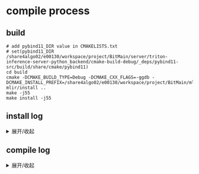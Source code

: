 # compile process

## build
```shell
# add pybind11_DIR value in CMAKELISTS.txt
# set(pybind11_DIR /share4algo02/e00130/workspace/project/BitMain/server/triton-inference-server-python_backend/cmake-build-debug/_deps/pybind11-src/build/share/cmake/pybind11)
cd build
cmake -DCMAKE_BUILD_TYPE=Debug -DCMAKE_CXX_FLAGS=-ggdb -DCMAKE_INSTALL_PREFIX=/share4algo02/e00130/workspace/project/BitMain/mlir/tpu-mlir/install ..
make -j55
make install -j55
```

## install log
<details><summary>展开/收起</summary>
<pre><code>

====================[ Install | Debug ]=========================================
/snap/clion/209/bin/cmake/linux/bin/cmake --build /share4algo02/e00130/workspace/project/BitMain/mlir/tpu-mlir/cmake-build-debug --target install -j 51
[0/1] Install the project...
-- Install configuration: "Debug"
-- Up-to-date: /share4algo02/e00130/workspace/project/BitMain/mlir/tpu-mlir/install/lib/libdnnl.so
-- Up-to-date: /share4algo02/e00130/workspace/project/BitMain/mlir/tpu-mlir/install/lib/libdnnl.so.2
-- Installing: /share4algo02/e00130/workspace/project/BitMain/mlir/tpu-mlir/install/lib/libdnnl.so.2.6
-- Installing: /share4algo02/e00130/workspace/project/BitMain/mlir/tpu-mlir/install/lib/libboost_filesystem.so.1.65.1
-- Installing: /share4algo02/e00130/workspace/project/BitMain/mlir/tpu-mlir/install/lib/libboost_python3-py36.so.1.65.1
-- Installing: /share4algo02/e00130/workspace/project/BitMain/mlir/tpu-mlir/install/lib/libboost_regex.so.1.65.1
-- Installing: /share4algo02/e00130/workspace/project/BitMain/mlir/tpu-mlir/install/lib/libboost_system.so.1.65.1
-- Installing: /share4algo02/e00130/workspace/project/BitMain/mlir/tpu-mlir/install/lib/libboost_thread.so.1.65.1
-- Installing: /share4algo02/e00130/workspace/project/BitMain/mlir/tpu-mlir/install/lib/libgflags.so.2.2
-- Installing: /share4algo02/e00130/workspace/project/BitMain/mlir/tpu-mlir/install/lib/libglog.so.0
-- Installing: /share4algo02/e00130/workspace/project/BitMain/mlir/tpu-mlir/install/lib/libprotobuf.so.10
-- Installing: /share4algo02/e00130/workspace/project/BitMain/mlir/tpu-mlir/install/lib/libbackend_1684.so
-- Installing: /share4algo02/e00130/workspace/project/BitMain/mlir/tpu-mlir/install/lib/libbackend_1684x.so
-- Installing: /share4algo02/e00130/workspace/project/BitMain/mlir/tpu-mlir/install/lib/libbmlib.so
-- Installing: /share4algo02/e00130/workspace/project/BitMain/mlir/tpu-mlir/install/lib/libcmodel_1684.so
-- Installing: /share4algo02/e00130/workspace/project/BitMain/mlir/tpu-mlir/install/lib/libcmodel_1684x.so
-- Up-to-date: /share4algo02/e00130/workspace/project/BitMain/mlir/tpu-mlir/install/lib/libcmodel.so
-- Installing: /share4algo02/e00130/workspace/project/BitMain/mlir/tpu-mlir/install/lib/libbmrt.so
-- Installing: /share4algo02/e00130/workspace/project/BitMain/mlir/tpu-mlir/install/lib/libbmcpu.so
-- Installing: /share4algo02/e00130/workspace/project/BitMain/mlir/tpu-mlir/install/lib/libusercpu.so
-- Installing: /share4algo02/e00130/workspace/project/BitMain/mlir/tpu-mlir/install/lib/libcvikernel.so
-- Installing: /share4algo02/e00130/workspace/project/BitMain/mlir/tpu-mlir/install/lib/libcviruntime.so
-- Installing: /share4algo02/e00130/workspace/project/BitMain/mlir/tpu-mlir/install/lib/libcvicmodel.so
-- Installing: /share4algo02/e00130/workspace/project/BitMain/mlir/tpu-mlir/install/lib/libunwind.so.8
-- Up-to-date: /share4algo02/e00130/workspace/project/BitMain/mlir/tpu-mlir/install/python/mlir
-- Installing: /share4algo02/e00130/workspace/project/BitMain/mlir/tpu-mlir/install/python/mlir/ir.py
-- Up-to-date: /share4algo02/e00130/workspace/project/BitMain/mlir/tpu-mlir/install/python/mlir/dialects
-- Installing: /share4algo02/e00130/workspace/project/BitMain/mlir/tpu-mlir/install/python/mlir/dialects/_func_ops_ext.py
-- Installing: /share4algo02/e00130/workspace/project/BitMain/mlir/tpu-mlir/install/python/mlir/dialects/quant.py
-- Installing: /share4algo02/e00130/workspace/project/BitMain/mlir/tpu-mlir/install/python/mlir/dialects/builtin.py
-- Installing: /share4algo02/e00130/workspace/project/BitMain/mlir/tpu-mlir/install/python/mlir/dialects/func.py
-- Installing: /share4algo02/e00130/workspace/project/BitMain/mlir/tpu-mlir/install/python/mlir/dialects/_func_ops_gen.py
-- Installing: /share4algo02/e00130/workspace/project/BitMain/mlir/tpu-mlir/install/python/mlir/dialects/_builtin_ops_ext.py
-- Installing: /share4algo02/e00130/workspace/project/BitMain/mlir/tpu-mlir/install/python/mlir/dialects/_ods_common.py
-- Installing: /share4algo02/e00130/workspace/project/BitMain/mlir/tpu-mlir/install/python/mlir/dialects/_builtin_ops_gen.py
-- Installing: /share4algo02/e00130/workspace/project/BitMain/mlir/tpu-mlir/install/python/mlir/dialects/__pycache__
-- Installing: /share4algo02/e00130/workspace/project/BitMain/mlir/tpu-mlir/install/python/mlir/dialects/__pycache__/_func_ops_ext.cpython-37.pyc
-- Installing: /share4algo02/e00130/workspace/project/BitMain/mlir/tpu-mlir/install/python/mlir/dialects/__pycache__/func.cpython-37.pyc
-- Installing: /share4algo02/e00130/workspace/project/BitMain/mlir/tpu-mlir/install/python/mlir/dialects/__pycache__/_ods_common.cpython-37.pyc
-- Installing: /share4algo02/e00130/workspace/project/BitMain/mlir/tpu-mlir/install/python/mlir/dialects/__pycache__/_func_ops_gen.cpython-37.pyc
-- Up-to-date: /share4algo02/e00130/workspace/project/BitMain/mlir/tpu-mlir/install/python/mlir/_mlir_libs
-- Installing: /share4algo02/e00130/workspace/project/BitMain/mlir/tpu-mlir/install/python/mlir/_mlir_libs/libMLIRPythonCAPI.so.16git
-- Installing: /share4algo02/e00130/workspace/project/BitMain/mlir/tpu-mlir/install/python/mlir/_mlir_libs/_mlirDialectsQuant.cpython-37m-x86_64-linux-gnu.so
-- Up-to-date: /share4algo02/e00130/workspace/project/BitMain/mlir/tpu-mlir/install/python/mlir/_mlir_libs/include
-- Up-to-date: /share4algo02/e00130/workspace/project/BitMain/mlir/tpu-mlir/install/python/mlir/_mlir_libs/include/mlir-c
-- Installing: /share4algo02/e00130/workspace/project/BitMain/mlir/tpu-mlir/install/python/mlir/_mlir_libs/include/mlir-c/AffineExpr.h
-- Up-to-date: /share4algo02/e00130/workspace/project/BitMain/mlir/tpu-mlir/install/python/mlir/_mlir_libs/include/mlir-c/Dialect
-- Installing: /share4algo02/e00130/workspace/project/BitMain/mlir/tpu-mlir/install/python/mlir/_mlir_libs/include/mlir-c/Dialect/Async.h
-- Installing: /share4algo02/e00130/workspace/project/BitMain/mlir/tpu-mlir/install/python/mlir/_mlir_libs/include/mlir-c/Dialect/SparseTensor.h
-- Installing: /share4algo02/e00130/workspace/project/BitMain/mlir/tpu-mlir/install/python/mlir/_mlir_libs/include/mlir-c/Dialect/Quant.h
-- Installing: /share4algo02/e00130/workspace/project/BitMain/mlir/tpu-mlir/install/python/mlir/_mlir_libs/include/mlir-c/Dialect/LLVM.h
-- Installing: /share4algo02/e00130/workspace/project/BitMain/mlir/tpu-mlir/install/python/mlir/_mlir_libs/include/mlir-c/Dialect/Linalg.h
-- Installing: /share4algo02/e00130/workspace/project/BitMain/mlir/tpu-mlir/install/python/mlir/_mlir_libs/include/mlir-c/Dialect/SCF.h
-- Installing: /share4algo02/e00130/workspace/project/BitMain/mlir/tpu-mlir/install/python/mlir/_mlir_libs/include/mlir-c/Dialect/ControlFlow.h
-- Installing: /share4algo02/e00130/workspace/project/BitMain/mlir/tpu-mlir/install/python/mlir/_mlir_libs/include/mlir-c/Dialect/Tensor.h
-- Installing: /share4algo02/e00130/workspace/project/BitMain/mlir/tpu-mlir/install/python/mlir/_mlir_libs/include/mlir-c/Dialect/PDL.h
-- Installing: /share4algo02/e00130/workspace/project/BitMain/mlir/tpu-mlir/install/python/mlir/_mlir_libs/include/mlir-c/Dialect/Shape.h
-- Installing: /share4algo02/e00130/workspace/project/BitMain/mlir/tpu-mlir/install/python/mlir/_mlir_libs/include/mlir-c/Dialect/GPU.h
-- Installing: /share4algo02/e00130/workspace/project/BitMain/mlir/tpu-mlir/install/python/mlir/_mlir_libs/include/mlir-c/Dialect/Func.h
-- Installing: /share4algo02/e00130/workspace/project/BitMain/mlir/tpu-mlir/install/python/mlir/_mlir_libs/include/mlir-c/Support.h
-- Installing: /share4algo02/e00130/workspace/project/BitMain/mlir/tpu-mlir/install/python/mlir/_mlir_libs/include/mlir-c/BuiltinTypes.h
-- Installing: /share4algo02/e00130/workspace/project/BitMain/mlir/tpu-mlir/install/python/mlir/_mlir_libs/include/mlir-c/IntegerSet.h
-- Installing: /share4algo02/e00130/workspace/project/BitMain/mlir/tpu-mlir/install/python/mlir/_mlir_libs/include/mlir-c/Transforms.h
-- Installing: /share4algo02/e00130/workspace/project/BitMain/mlir/tpu-mlir/install/python/mlir/_mlir_libs/include/mlir-c/Pass.h
-- Installing: /share4algo02/e00130/workspace/project/BitMain/mlir/tpu-mlir/install/python/mlir/_mlir_libs/include/mlir-c/AffineMap.h
-- Installing: /share4algo02/e00130/workspace/project/BitMain/mlir/tpu-mlir/install/python/mlir/_mlir_libs/include/mlir-c/IR.h
-- Up-to-date: /share4algo02/e00130/workspace/project/BitMain/mlir/tpu-mlir/install/python/mlir/_mlir_libs/include/mlir-c/Bindings
-- Up-to-date: /share4algo02/e00130/workspace/project/BitMain/mlir/tpu-mlir/install/python/mlir/_mlir_libs/include/mlir-c/Bindings/Python
-- Installing: /share4algo02/e00130/workspace/project/BitMain/mlir/tpu-mlir/install/python/mlir/_mlir_libs/include/mlir-c/Bindings/Python/Interop.h
-- Installing: /share4algo02/e00130/workspace/project/BitMain/mlir/tpu-mlir/install/python/mlir/_mlir_libs/include/mlir-c/BuiltinAttributes.h
-- Installing: /share4algo02/e00130/workspace/project/BitMain/mlir/tpu-mlir/install/python/mlir/_mlir_libs/include/mlir-c/Diagnostics.h
-- Installing: /share4algo02/e00130/workspace/project/BitMain/mlir/tpu-mlir/install/python/mlir/_mlir_libs/include/mlir-c/ExecutionEngine.h
-- Installing: /share4algo02/e00130/workspace/project/BitMain/mlir/tpu-mlir/install/python/mlir/_mlir_libs/include/mlir-c/RegisterEverything.h
-- Installing: /share4algo02/e00130/workspace/project/BitMain/mlir/tpu-mlir/install/python/mlir/_mlir_libs/include/mlir-c/Interfaces.h
-- Installing: /share4algo02/e00130/workspace/project/BitMain/mlir/tpu-mlir/install/python/mlir/_mlir_libs/include/mlir-c/Conversion.h
-- Installing: /share4algo02/e00130/workspace/project/BitMain/mlir/tpu-mlir/install/python/mlir/_mlir_libs/include/mlir-c/Debug.h
-- Installing: /share4algo02/e00130/workspace/project/BitMain/mlir/tpu-mlir/install/python/mlir/_mlir_libs/_mlir.cpython-37m-x86_64-linux-gnu.so
-- Installing: /share4algo02/e00130/workspace/project/BitMain/mlir/tpu-mlir/install/python/mlir/_mlir_libs/_mlirRegisterEverything.cpython-37m-x86_64-linux-gnu.so
-- Up-to-date: /share4algo02/e00130/workspace/project/BitMain/mlir/tpu-mlir/install/python/mlir/_mlir_libs/libMLIRPythonCAPI.so
-- Installing: /share4algo02/e00130/workspace/project/BitMain/mlir/tpu-mlir/install/python/mlir/_mlir_libs/__init__.py
-- Up-to-date: /share4algo02/e00130/workspace/project/BitMain/mlir/tpu-mlir/install/python/mlir/_mlir_libs/_mlir
-- Installing: /share4algo02/e00130/workspace/project/BitMain/mlir/tpu-mlir/install/python/mlir/_mlir_libs/_mlir/__init__.pyi
-- Up-to-date: /share4algo02/e00130/workspace/project/BitMain/mlir/tpu-mlir/install/python/mlir/_mlir_libs/_mlir/dialects
-- Installing: /share4algo02/e00130/workspace/project/BitMain/mlir/tpu-mlir/install/python/mlir/_mlir_libs/_mlir/dialects/quant.pyi
-- Installing: /share4algo02/e00130/workspace/project/BitMain/mlir/tpu-mlir/install/python/mlir/_mlir_libs/_mlir/ir.pyi
-- Installing: /share4algo02/e00130/workspace/project/BitMain/mlir/tpu-mlir/install/python/mlir/_mlir_libs/_mlir/passmanager.pyi
-- Up-to-date: /share4algo02/e00130/workspace/project/BitMain/mlir/tpu-mlir/install/python/mlir/_mlir_libs/__pycache__
-- Installing: /share4algo02/e00130/workspace/project/BitMain/mlir/tpu-mlir/install/python/mlir/_mlir_libs/__pycache__/__init__.cpython-37.pyc
-- Up-to-date: /share4algo02/e00130/workspace/project/BitMain/mlir/tpu-mlir/install/python/mlir/_mlir_libs/__pycache__/__init__.cpython-38.pyc
-- Installing: /share4algo02/e00130/workspace/project/BitMain/mlir/tpu-mlir/install/python/mlir/passmanager.py
-- Up-to-date: /share4algo02/e00130/workspace/project/BitMain/mlir/tpu-mlir/install/python/mlir/__pycache__
-- Installing: /share4algo02/e00130/workspace/project/BitMain/mlir/tpu-mlir/install/python/mlir/__pycache__/ir.cpython-37.pyc
-- Up-to-date: /share4algo02/e00130/workspace/project/BitMain/mlir/tpu-mlir/install/python/mlir/__pycache__/ir.cpython-38.pyc
-- Up-to-date: /share4algo02/e00130/workspace/project/BitMain/mlir/tpu-mlir/install/python/caffe
-- Installing: /share4algo02/e00130/workspace/project/BitMain/mlir/tpu-mlir/install/python/caffe/_caffe.so
-- Installing: /share4algo02/e00130/workspace/project/BitMain/mlir/tpu-mlir/install/python/caffe/io.py
-- Installing: /share4algo02/e00130/workspace/project/BitMain/mlir/tpu-mlir/install/python/caffe/classifier.py
-- Installing: /share4algo02/e00130/workspace/project/BitMain/mlir/tpu-mlir/install/python/caffe/coord_map.py
-- Up-to-date: /share4algo02/e00130/workspace/project/BitMain/mlir/tpu-mlir/install/python/caffe/imagenet
-- Installing: /share4algo02/e00130/workspace/project/BitMain/mlir/tpu-mlir/install/python/caffe/imagenet/ilsvrc_2012_mean.npy
-- Installing: /share4algo02/e00130/workspace/project/BitMain/mlir/tpu-mlir/install/python/caffe/net_spec.py
-- Up-to-date: /share4algo02/e00130/workspace/project/BitMain/mlir/tpu-mlir/install/python/caffe/proto
-- Installing: /share4algo02/e00130/workspace/project/BitMain/mlir/tpu-mlir/install/python/caffe/proto/caffe_pb2.py
-- Installing: /share4algo02/e00130/workspace/project/BitMain/mlir/tpu-mlir/install/python/caffe/proto/__init__.py
-- Installing: /share4algo02/e00130/workspace/project/BitMain/mlir/tpu-mlir/install/python/caffe/detector.py
-- Installing: /share4algo02/e00130/workspace/project/BitMain/mlir/tpu-mlir/install/python/caffe/pycaffe.py
-- Installing: /share4algo02/e00130/workspace/project/BitMain/mlir/tpu-mlir/install/python/caffe/__init__.py
-- Installing: /share4algo02/e00130/workspace/project/BitMain/mlir/tpu-mlir/install/python/caffe/draw.py
-- Installing: /share4algo02/e00130/workspace/project/BitMain/mlir/tpu-mlir/install/lib/libcnpy.a
-- Installing: /share4algo02/e00130/workspace/project/BitMain/mlir/tpu-mlir/install/lib/libTPUMLIRInitAll.a
-- Installing: /share4algo02/e00130/workspace/project/BitMain/mlir/tpu-mlir/install/lib/libMLIRInferenceInterface.a
-- Installing: /share4algo02/e00130/workspace/project/BitMain/mlir/tpu-mlir/install/lib/libMLIRWeightReorderInterface.a
-- Installing: /share4algo02/e00130/workspace/project/BitMain/mlir/tpu-mlir/install/lib/libMLIRGlobalGenInterface.a
-- Installing: /share4algo02/e00130/workspace/project/BitMain/mlir/tpu-mlir/install/lib/libMLIRFlopsInterface.a
-- Installing: /share4algo02/e00130/workspace/project/BitMain/mlir/tpu-mlir/install/lib/libMLIRLocalGenInterface.a
-- Installing: /share4algo02/e00130/workspace/project/BitMain/mlir/tpu-mlir/install/lib/libMLIRTypeInterface.a
-- Installing: /share4algo02/e00130/workspace/project/BitMain/mlir/tpu-mlir/install/lib/libTPUMLIRTrait.a
-- Installing: /share4algo02/e00130/workspace/project/BitMain/mlir/tpu-mlir/install/lib/libTPUMLIRTop.a
-- Installing: /share4algo02/e00130/workspace/project/BitMain/mlir/tpu-mlir/install/lib/libTPUMLIRTpu.a
-- Installing: /share4algo02/e00130/workspace/project/BitMain/mlir/tpu-mlir/install/lib/libTPUMLIRSupport.a
-- Installing: /share4algo02/e00130/workspace/project/BitMain/mlir/tpu-mlir/install/lib/libTPUMLIRTopToTpu.a
-- Installing: /share4algo02/e00130/workspace/project/BitMain/mlir/tpu-mlir/install/lib/libTPUMLIRBackend.a
-- Installing: /share4algo02/e00130/workspace/project/BitMain/mlir/tpu-mlir/install/lib/libTPUMLIRBuilder.a
-- Installing: /share4algo02/e00130/workspace/project/BitMain/mlir/tpu-mlir/install/bin/tpuc-opt
-- Installing: /share4algo02/e00130/workspace/project/BitMain/mlir/tpu-mlir/install/bin/model_tool
-- Installing: /share4algo02/e00130/workspace/project/BitMain/mlir/tpu-mlir/install/python/pymlir.cpython-38-x86_64-linux-gnu.so
-- Installing: /share4algo02/e00130/workspace/project/BitMain/mlir/tpu-mlir/install/lib/calibration_math.so
-- Set runtime path of "/share4algo02/e00130/workspace/project/BitMain/mlir/tpu-mlir/install/lib/calibration_math.so" to ""
-- Installing: /share4algo02/e00130/workspace/project/BitMain/mlir/tpu-mlir/install/python/pyruntime_bm.cpython-38-x86_64-linux-gnu.so
-- Installing: /share4algo02/e00130/workspace/project/BitMain/mlir/tpu-mlir/install/python/pyruntime_cvi.cpython-38-x86_64-linux-gnu.so
-- Up-to-date: /share4algo02/e00130/workspace/project/BitMain/mlir/tpu-mlir/install/python
-- Up-to-date: /share4algo02/e00130/workspace/project/BitMain/mlir/tpu-mlir/install/python/transform
-- Installing: /share4algo02/e00130/workspace/project/BitMain/mlir/tpu-mlir/install/python/transform/OnnxConverter.py
-- Installing: /share4algo02/e00130/workspace/project/BitMain/mlir/tpu-mlir/install/python/transform/MLIRImporter.py
-- Installing: /share4algo02/e00130/workspace/project/BitMain/mlir/tpu-mlir/install/python/transform/CaffeConverter.py
-- Up-to-date: /share4algo02/e00130/workspace/project/BitMain/mlir/tpu-mlir/install/python/transform/tflite
-- Installing: /share4algo02/e00130/workspace/project/BitMain/mlir/tpu-mlir/install/python/transform/tflite/RangeOptions.py
-- Installing: /share4algo02/e00130/workspace/project/BitMain/mlir/tpu-mlir/install/python/transform/tflite/ReadVariableOptions.py
-- Installing: /share4algo02/e00130/workspace/project/BitMain/mlir/tpu-mlir/install/python/transform/tflite/FullyConnectedOptionsWeightsFormat.py
-- Installing: /share4algo02/e00130/workspace/project/BitMain/mlir/tpu-mlir/install/python/transform/tflite/HashtableImportOptions.py
-- Installing: /share4algo02/e00130/workspace/project/BitMain/mlir/tpu-mlir/install/python/transform/tflite/TopKV2Options.py
-- Installing: /share4algo02/e00130/workspace/project/BitMain/mlir/tpu-mlir/install/python/transform/tflite/HardSwishOptions.py
-- Installing: /share4algo02/e00130/workspace/project/BitMain/mlir/tpu-mlir/install/python/transform/tflite/OneHotOptions.py
-- Installing: /share4algo02/e00130/workspace/project/BitMain/mlir/tpu-mlir/install/python/transform/tflite/SpaceToBatchNDOptions.py
-- Installing: /share4algo02/e00130/workspace/project/BitMain/mlir/tpu-mlir/install/python/transform/tflite/SegmentSumOptions.py
-- Installing: /share4algo02/e00130/workspace/project/BitMain/mlir/tpu-mlir/install/python/transform/tflite/BucketizeOptions.py
-- Installing: /share4algo02/e00130/workspace/project/BitMain/mlir/tpu-mlir/install/python/transform/tflite/Conv3DOptions.py
-- Installing: /share4algo02/e00130/workspace/project/BitMain/mlir/tpu-mlir/install/python/transform/tflite/DepthToSpaceOptions.py
-- Installing: /share4algo02/e00130/workspace/project/BitMain/mlir/tpu-mlir/install/python/transform/tflite/SquaredDifferenceOptions.py
-- Installing: /share4algo02/e00130/workspace/project/BitMain/mlir/tpu-mlir/install/python/transform/tflite/ConcatenationOptions.py
-- Installing: /share4algo02/e00130/workspace/project/BitMain/mlir/tpu-mlir/install/python/transform/tflite/SubOptions.py
-- Installing: /share4algo02/e00130/workspace/project/BitMain/mlir/tpu-mlir/install/python/transform/tflite/AssignVariableOptions.py
-- Installing: /share4algo02/e00130/workspace/project/BitMain/mlir/tpu-mlir/install/python/transform/tflite/LogSoftmaxOptions.py
-- Installing: /share4algo02/e00130/workspace/project/BitMain/mlir/tpu-mlir/install/python/transform/tflite/FullyConnectedOptions.py
-- Installing: /share4algo02/e00130/workspace/project/BitMain/mlir/tpu-mlir/install/python/transform/tflite/ReducerOptions.py
-- Installing: /share4algo02/e00130/workspace/project/BitMain/mlir/tpu-mlir/install/python/transform/tflite/GreaterEqualOptions.py
-- Installing: /share4algo02/e00130/workspace/project/BitMain/mlir/tpu-mlir/install/python/transform/tflite/QuantizationDetails.py
-- Installing: /share4algo02/e00130/workspace/project/BitMain/mlir/tpu-mlir/install/python/transform/tflite/PadV2Options.py
-- Installing: /share4algo02/e00130/workspace/project/BitMain/mlir/tpu-mlir/install/python/transform/tflite/CumsumOptions.py
-- Installing: /share4algo02/e00130/workspace/project/BitMain/mlir/tpu-mlir/install/python/transform/tflite/AddOptions.py
-- Installing: /share4algo02/e00130/workspace/project/BitMain/mlir/tpu-mlir/install/python/transform/tflite/EqualOptions.py
-- Installing: /share4algo02/e00130/workspace/project/BitMain/mlir/tpu-mlir/install/python/transform/tflite/SkipGramOptions.py
-- Installing: /share4algo02/e00130/workspace/project/BitMain/mlir/tpu-mlir/install/python/transform/tflite/QuantizationParameters.py
-- Installing: /share4algo02/e00130/workspace/project/BitMain/mlir/tpu-mlir/install/python/transform/tflite/CustomOptionsFormat.py
-- Installing: /share4algo02/e00130/workspace/project/BitMain/mlir/tpu-mlir/install/python/transform/tflite/SelectOptions.py
-- Installing: /share4algo02/e00130/workspace/project/BitMain/mlir/tpu-mlir/install/python/transform/tflite/GeluOptions.py
-- Installing: /share4algo02/e00130/workspace/project/BitMain/mlir/tpu-mlir/install/python/transform/tflite/ResizeNearestNeighborOptions.py
-- Installing: /share4algo02/e00130/workspace/project/BitMain/mlir/tpu-mlir/install/python/transform/tflite/BroadcastToOptions.py
-- Installing: /share4algo02/e00130/workspace/project/BitMain/mlir/tpu-mlir/install/python/transform/tflite/UniqueOptions.py
-- Installing: /share4algo02/e00130/workspace/project/BitMain/mlir/tpu-mlir/install/python/transform/tflite/ExpandDimsOptions.py
-- Installing: /share4algo02/e00130/workspace/project/BitMain/mlir/tpu-mlir/install/python/transform/tflite/SquareOptions.py
-- Installing: /share4algo02/e00130/workspace/project/BitMain/mlir/tpu-mlir/install/python/transform/tflite/ArgMaxOptions.py
-- Installing: /share4algo02/e00130/workspace/project/BitMain/mlir/tpu-mlir/install/python/transform/tflite/ScatterNdOptions.py
-- Installing: /share4algo02/e00130/workspace/project/BitMain/mlir/tpu-mlir/install/python/transform/tflite/NonMaxSuppressionV4Options.py
-- Installing: /share4algo02/e00130/workspace/project/BitMain/mlir/tpu-mlir/install/python/transform/tflite/TensorType.py
-- Installing: /share4algo02/e00130/workspace/project/BitMain/mlir/tpu-mlir/install/python/transform/tflite/Pool2DOptions.py
-- Installing: /share4algo02/e00130/workspace/project/BitMain/mlir/tpu-mlir/install/python/transform/tflite/UnidirectionalSequenceLSTMOptions.py
-- Installing: /share4algo02/e00130/workspace/project/BitMain/mlir/tpu-mlir/install/python/transform/tflite/NotEqualOptions.py
-- Installing: /share4algo02/e00130/workspace/project/BitMain/mlir/tpu-mlir/install/python/transform/tflite/SequenceRNNOptions.py
-- Installing: /share4algo02/e00130/workspace/project/BitMain/mlir/tpu-mlir/install/python/transform/tflite/CallOptions.py
-- Installing: /share4algo02/e00130/workspace/project/BitMain/mlir/tpu-mlir/install/python/transform/tflite/RNNOptions.py
-- Installing: /share4algo02/e00130/workspace/project/BitMain/mlir/tpu-mlir/install/python/transform/tflite/ShapeOptions.py
-- Installing: /share4algo02/e00130/workspace/project/BitMain/mlir/tpu-mlir/install/python/transform/tflite/IfOptions.py
-- Installing: /share4algo02/e00130/workspace/project/BitMain/mlir/tpu-mlir/install/python/transform/tflite/HashtableFindOptions.py
-- Installing: /share4algo02/e00130/workspace/project/BitMain/mlir/tpu-mlir/install/python/transform/tflite/Metadata.py
-- Installing: /share4algo02/e00130/workspace/project/BitMain/mlir/tpu-mlir/install/python/transform/tflite/LeakyReluOptions.py
-- Installing: /share4algo02/e00130/workspace/project/BitMain/mlir/tpu-mlir/install/python/transform/tflite/Int32Vector.py
-- Installing: /share4algo02/e00130/workspace/project/BitMain/mlir/tpu-mlir/install/python/transform/tflite/ArgMinOptions.py
-- Installing: /share4algo02/e00130/workspace/project/BitMain/mlir/tpu-mlir/install/python/transform/tflite/SubGraph.py
-- Installing: /share4algo02/e00130/workspace/project/BitMain/mlir/tpu-mlir/install/python/transform/tflite/BatchToSpaceNDOptions.py
-- Installing: /share4algo02/e00130/workspace/project/BitMain/mlir/tpu-mlir/install/python/transform/tflite/Rfft2dOptions.py
-- Installing: /share4algo02/e00130/workspace/project/BitMain/mlir/tpu-mlir/install/python/transform/tflite/WhileOptions.py
-- Installing: /share4algo02/e00130/workspace/project/BitMain/mlir/tpu-mlir/install/python/transform/tflite/CastOptions.py
-- Installing: /share4algo02/e00130/workspace/project/BitMain/mlir/tpu-mlir/install/python/transform/tflite/FillOptions.py
-- Installing: /share4algo02/e00130/workspace/project/BitMain/mlir/tpu-mlir/install/python/transform/tflite/MatrixDiagOptions.py
-- Installing: /share4algo02/e00130/workspace/project/BitMain/mlir/tpu-mlir/install/python/transform/tflite/SqueezeOptions.py
-- Installing: /share4algo02/e00130/workspace/project/BitMain/mlir/tpu-mlir/install/python/transform/tflite/SplitVOptions.py
-- Installing: /share4algo02/e00130/workspace/project/BitMain/mlir/tpu-mlir/install/python/transform/tflite/PackOptions.py
-- Installing: /share4algo02/e00130/workspace/project/BitMain/mlir/tpu-mlir/install/python/transform/tflite/ExpOptions.py
-- Installing: /share4algo02/e00130/workspace/project/BitMain/mlir/tpu-mlir/install/python/transform/tflite/SpaceToDepthOptions.py
-- Installing: /share4algo02/e00130/workspace/project/BitMain/mlir/tpu-mlir/install/python/transform/tflite/MirrorPadMode.py
-- Installing: /share4algo02/e00130/workspace/project/BitMain/mlir/tpu-mlir/install/python/transform/tflite/ConcatEmbeddingsOptions.py
-- Installing: /share4algo02/e00130/workspace/project/BitMain/mlir/tpu-mlir/install/python/transform/tflite/PowOptions.py
-- Installing: /share4algo02/e00130/workspace/project/BitMain/mlir/tpu-mlir/install/python/transform/tflite/LessOptions.py
-- Installing: /share4algo02/e00130/workspace/project/BitMain/mlir/tpu-mlir/install/python/transform/tflite/QuantizeOptions.py
-- Installing: /share4algo02/e00130/workspace/project/BitMain/mlir/tpu-mlir/install/python/transform/tflite/Conv2DOptions.py
-- Installing: /share4algo02/e00130/workspace/project/BitMain/mlir/tpu-mlir/install/python/transform/tflite/HashtableOptions.py
-- Installing: /share4algo02/e00130/workspace/project/BitMain/mlir/tpu-mlir/install/python/transform/tflite/TransposeConvOptions.py
-- Installing: /share4algo02/e00130/workspace/project/BitMain/mlir/tpu-mlir/install/python/transform/tflite/RandomOptions.py
-- Installing: /share4algo02/e00130/workspace/project/BitMain/mlir/tpu-mlir/install/python/transform/tflite/BatchMatMulOptions.py
-- Installing: /share4algo02/e00130/workspace/project/BitMain/mlir/tpu-mlir/install/python/transform/tflite/UnpackOptions.py
-- Installing: /share4algo02/e00130/workspace/project/BitMain/mlir/tpu-mlir/install/python/transform/tflite/Tensor.py
-- Installing: /share4algo02/e00130/workspace/project/BitMain/mlir/tpu-mlir/install/python/transform/tflite/FakeQuantOptions.py
-- Installing: /share4algo02/e00130/workspace/project/BitMain/mlir/tpu-mlir/install/python/transform/tflite/Uint16Vector.py
-- Installing: /share4algo02/e00130/workspace/project/BitMain/mlir/tpu-mlir/install/python/transform/tflite/DensifyOptions.py
-- Installing: /share4algo02/e00130/workspace/project/BitMain/mlir/tpu-mlir/install/python/transform/tflite/MirrorPadOptions.py
-- Installing: /share4algo02/e00130/workspace/project/BitMain/mlir/tpu-mlir/install/python/transform/tflite/Uint8Vector.py
-- Installing: /share4algo02/e00130/workspace/project/BitMain/mlir/tpu-mlir/install/python/transform/tflite/TileOptions.py
-- Installing: /share4algo02/e00130/workspace/project/BitMain/mlir/tpu-mlir/install/python/transform/tflite/LogicalNotOptions.py
-- Installing: /share4algo02/e00130/workspace/project/BitMain/mlir/tpu-mlir/install/python/transform/tflite/NegOptions.py
-- Installing: /share4algo02/e00130/workspace/project/BitMain/mlir/tpu-mlir/install/python/transform/tflite/MaximumMinimumOptions.py
-- Installing: /share4algo02/e00130/workspace/project/BitMain/mlir/tpu-mlir/install/python/transform/tflite/TransposeOptions.py
-- Installing: /share4algo02/e00130/workspace/project/BitMain/mlir/tpu-mlir/install/python/transform/tflite/SplitOptions.py
-- Installing: /share4algo02/e00130/workspace/project/BitMain/mlir/tpu-mlir/install/python/transform/tflite/LessEqualOptions.py
-- Installing: /share4algo02/e00130/workspace/project/BitMain/mlir/tpu-mlir/install/python/transform/tflite/VarHandleOptions.py
-- Installing: /share4algo02/e00130/workspace/project/BitMain/mlir/tpu-mlir/install/python/transform/tflite/SparseToDenseOptions.py
-- Installing: /share4algo02/e00130/workspace/project/BitMain/mlir/tpu-mlir/install/python/transform/tflite/Padding.py
-- Installing: /share4algo02/e00130/workspace/project/BitMain/mlir/tpu-mlir/install/python/transform/tflite/ZerosLikeOptions.py
-- Installing: /share4algo02/e00130/workspace/project/BitMain/mlir/tpu-mlir/install/python/transform/tflite/StridedSliceOptions.py
-- Installing: /share4algo02/e00130/workspace/project/BitMain/mlir/tpu-mlir/install/python/transform/tflite/BidirectionalSequenceLSTMOptions.py
-- Installing: /share4algo02/e00130/workspace/project/BitMain/mlir/tpu-mlir/install/python/transform/tflite/BuiltinOperator.py
-- Installing: /share4algo02/e00130/workspace/project/BitMain/mlir/tpu-mlir/install/python/transform/tflite/HashtableSizeOptions.py
-- Installing: /share4algo02/e00130/workspace/project/BitMain/mlir/tpu-mlir/install/python/transform/tflite/FloorDivOptions.py
-- Installing: /share4algo02/e00130/workspace/project/BitMain/mlir/tpu-mlir/install/python/transform/tflite/WhereOptions.py
-- Installing: /share4algo02/e00130/workspace/project/BitMain/mlir/tpu-mlir/install/python/transform/tflite/ReverseSequenceOptions.py
-- Installing: /share4algo02/e00130/workspace/project/BitMain/mlir/tpu-mlir/install/python/transform/tflite/RankOptions.py
-- Installing: /share4algo02/e00130/workspace/project/BitMain/mlir/tpu-mlir/install/python/transform/tflite/EmbeddingLookupSparseOptions.py
-- Installing: /share4algo02/e00130/workspace/project/BitMain/mlir/tpu-mlir/install/python/transform/tflite/GatherOptions.py
-- Installing: /share4algo02/e00130/workspace/project/BitMain/mlir/tpu-mlir/install/python/transform/tflite/MulOptions.py
-- Installing: /share4algo02/e00130/workspace/project/BitMain/mlir/tpu-mlir/install/python/transform/tflite/NonMaxSuppressionV5Options.py
-- Installing: /share4algo02/e00130/workspace/project/BitMain/mlir/tpu-mlir/install/python/transform/tflite/TensorMap.py
-- Installing: /share4algo02/e00130/workspace/project/BitMain/mlir/tpu-mlir/install/python/transform/tflite/DepthwiseConv2DOptions.py
-- Installing: /share4algo02/e00130/workspace/project/BitMain/mlir/tpu-mlir/install/python/transform/tflite/SelectV2Options.py
-- Installing: /share4algo02/e00130/workspace/project/BitMain/mlir/tpu-mlir/install/python/transform/tflite/AddNOptions.py
-- Installing: /share4algo02/e00130/workspace/project/BitMain/mlir/tpu-mlir/install/python/transform/tflite/Operator.py
-- Installing: /share4algo02/e00130/workspace/project/BitMain/mlir/tpu-mlir/install/python/transform/tflite/DimensionMetadata.py
-- Installing: /share4algo02/e00130/workspace/project/BitMain/mlir/tpu-mlir/install/python/transform/tflite/SoftmaxOptions.py
-- Installing: /share4algo02/e00130/workspace/project/BitMain/mlir/tpu-mlir/install/python/transform/tflite/ActivationFunctionType.py
-- Installing: /share4algo02/e00130/workspace/project/BitMain/mlir/tpu-mlir/install/python/transform/tflite/PadOptions.py
-- Installing: /share4algo02/e00130/workspace/project/BitMain/mlir/tpu-mlir/install/python/transform/tflite/SliceOptions.py
-- Installing: /share4algo02/e00130/workspace/project/BitMain/mlir/tpu-mlir/install/python/transform/tflite/DynamicUpdateSliceOptions.py
-- Installing: /share4algo02/e00130/workspace/project/BitMain/mlir/tpu-mlir/install/python/transform/tflite/LSTMKernelType.py
-- Installing: /share4algo02/e00130/workspace/project/BitMain/mlir/tpu-mlir/install/python/transform/tflite/L2NormOptions.py
-- Installing: /share4algo02/e00130/workspace/project/BitMain/mlir/tpu-mlir/install/python/transform/tflite/LocalResponseNormalizationOptions.py
-- Installing: /share4algo02/e00130/workspace/project/BitMain/mlir/tpu-mlir/install/python/transform/tflite/LSHProjectionOptions.py
-- Installing: /share4algo02/e00130/workspace/project/BitMain/mlir/tpu-mlir/install/python/transform/tflite/LSTMOptions.py
-- Installing: /share4algo02/e00130/workspace/project/BitMain/mlir/tpu-mlir/install/python/transform/tflite/CombinerType.py
-- Installing: /share4algo02/e00130/workspace/project/BitMain/mlir/tpu-mlir/install/python/transform/tflite/SparseIndexVector.py
-- Installing: /share4algo02/e00130/workspace/project/BitMain/mlir/tpu-mlir/install/python/transform/tflite/LogicalAndOptions.py
-- Installing: /share4algo02/e00130/workspace/project/BitMain/mlir/tpu-mlir/install/python/transform/tflite/BuiltinOptions.py
-- Installing: /share4algo02/e00130/workspace/project/BitMain/mlir/tpu-mlir/install/python/transform/tflite/DimensionType.py
-- Installing: /share4algo02/e00130/workspace/project/BitMain/mlir/tpu-mlir/install/python/transform/tflite/FloorModOptions.py
-- Installing: /share4algo02/e00130/workspace/project/BitMain/mlir/tpu-mlir/install/python/transform/tflite/CallOnceOptions.py
-- Installing: /share4algo02/e00130/workspace/project/BitMain/mlir/tpu-mlir/install/python/transform/tflite/CustomQuantization.py
-- Installing: /share4algo02/e00130/workspace/project/BitMain/mlir/tpu-mlir/install/python/transform/tflite/SVDFOptions.py
-- Installing: /share4algo02/e00130/workspace/project/BitMain/mlir/tpu-mlir/install/python/transform/tflite/DequantizeOptions.py
-- Installing: /share4algo02/e00130/workspace/project/BitMain/mlir/tpu-mlir/install/python/transform/tflite/Model.py
-- Installing: /share4algo02/e00130/workspace/project/BitMain/mlir/tpu-mlir/install/python/transform/tflite/GreaterOptions.py
-- Installing: /share4algo02/e00130/workspace/project/BitMain/mlir/tpu-mlir/install/python/transform/tflite/LogicalOrOptions.py
-- Installing: /share4algo02/e00130/workspace/project/BitMain/mlir/tpu-mlir/install/python/transform/tflite/DivOptions.py
-- Installing: /share4algo02/e00130/workspace/project/BitMain/mlir/tpu-mlir/install/python/transform/tflite/LSHProjectionType.py
-- Installing: /share4algo02/e00130/workspace/project/BitMain/mlir/tpu-mlir/install/python/transform/tflite/Buffer.py
-- Installing: /share4algo02/e00130/workspace/project/BitMain/mlir/tpu-mlir/install/python/transform/tflite/ReshapeOptions.py
-- Installing: /share4algo02/e00130/workspace/project/BitMain/mlir/tpu-mlir/install/python/transform/tflite/AbsOptions.py
-- Installing: /share4algo02/e00130/workspace/project/BitMain/mlir/tpu-mlir/install/python/transform/tflite/GatherNdOptions.py
-- Installing: /share4algo02/e00130/workspace/project/BitMain/mlir/tpu-mlir/install/python/transform/tflite/SignatureDef.py
-- Installing: /share4algo02/e00130/workspace/project/BitMain/mlir/tpu-mlir/install/python/transform/tflite/BidirectionalSequenceRNNOptions.py
-- Installing: /share4algo02/e00130/workspace/project/BitMain/mlir/tpu-mlir/install/python/transform/tflite/MatrixSetDiagOptions.py
-- Installing: /share4algo02/e00130/workspace/project/BitMain/mlir/tpu-mlir/install/python/transform/tflite/SparsityParameters.py
-- Installing: /share4algo02/e00130/workspace/project/BitMain/mlir/tpu-mlir/install/python/transform/tflite/CosOptions.py
-- Installing: /share4algo02/e00130/workspace/project/BitMain/mlir/tpu-mlir/install/python/transform/tflite/ResizeBilinearOptions.py
-- Installing: /share4algo02/e00130/workspace/project/BitMain/mlir/tpu-mlir/install/python/transform/tflite/OperatorCode.py
-- Installing: /share4algo02/e00130/workspace/project/BitMain/mlir/tpu-mlir/install/python/transform/tflite/ReverseV2Options.py
-- Installing: /share4algo02/e00130/workspace/project/BitMain/mlir/tpu-mlir/install/python/transform/BaseConverter.py
-- Installing: /share4algo02/e00130/workspace/project/BitMain/mlir/tpu-mlir/install/python/transform/TFLiteInterpreter.py
-- Installing: /share4algo02/e00130/workspace/project/BitMain/mlir/tpu-mlir/install/python/transform/TFLiteConverter.py
-- Up-to-date: /share4algo02/e00130/workspace/project/BitMain/mlir/tpu-mlir/install/python/utils
-- Installing: /share4algo02/e00130/workspace/project/BitMain/mlir/tpu-mlir/install/python/utils/cmodel.py
-- Installing: /share4algo02/e00130/workspace/project/BitMain/mlir/tpu-mlir/install/python/utils/pad_setting.py
-- Installing: /share4algo02/e00130/workspace/project/BitMain/mlir/tpu-mlir/install/python/utils/misc.py
-- Installing: /share4algo02/e00130/workspace/project/BitMain/mlir/tpu-mlir/install/python/utils/preprocess.py
-- Installing: /share4algo02/e00130/workspace/project/BitMain/mlir/tpu-mlir/install/python/utils/mlir_parser.py
-- Installing: /share4algo02/e00130/workspace/project/BitMain/mlir/tpu-mlir/install/python/utils/mlir_shell.py
-- Up-to-date: /share4algo02/e00130/workspace/project/BitMain/mlir/tpu-mlir/install/python/utils/bmodel_dis
-- Installing: /share4algo02/e00130/workspace/project/BitMain/mlir/tpu-mlir/install/python/utils/bmodel_dis/opdef_1684x.py
-- Installing: /share4algo02/e00130/workspace/project/BitMain/mlir/tpu-mlir/install/python/utils/bmodel_dis/bmodel_fbs.py
-- Installing: /share4algo02/e00130/workspace/project/BitMain/mlir/tpu-mlir/install/python/utils/bmodel_dis/regdef_1684x.py
-- Installing: /share4algo02/e00130/workspace/project/BitMain/mlir/tpu-mlir/install/python/utils/log_setting.py
-- Up-to-date: /share4algo02/e00130/workspace/project/BitMain/mlir/tpu-mlir/install/python/eval
-- Up-to-date: /share4algo02/e00130/workspace/project/BitMain/mlir/tpu-mlir/install/python/eval/postprocess_and_score_calc
-- Installing: /share4algo02/e00130/workspace/project/BitMain/mlir/tpu-mlir/install/python/eval/postprocess_and_score_calc/coco_mAP.py
-- Installing: /share4algo02/e00130/workspace/project/BitMain/mlir/tpu-mlir/install/python/eval/postprocess_and_score_calc/topx.py
-- Installing: /share4algo02/e00130/workspace/project/BitMain/mlir/tpu-mlir/install/python/eval/postprocess_and_score_calc/__init__.py
-- Installing: /share4algo02/e00130/workspace/project/BitMain/mlir/tpu-mlir/install/python/eval/postprocess_and_score_calc/base_class.py
-- Installing: /share4algo02/e00130/workspace/project/BitMain/mlir/tpu-mlir/install/python/eval/model_inference.py
-- Up-to-date: /share4algo02/e00130/workspace/project/BitMain/mlir/tpu-mlir/install/python/numpy_helper
-- Installing: /share4algo02/e00130/workspace/project/BitMain/mlir/tpu-mlir/install/python/numpy_helper/npz_visualize_diff.py
-- Installing: /share4algo02/e00130/workspace/project/BitMain/mlir/tpu-mlir/install/python/numpy_helper/tensor_compare.py
-- Installing: /share4algo02/e00130/workspace/project/BitMain/mlir/tpu-mlir/install/python/numpy_helper/npz_predict.py
-- Installing: /share4algo02/e00130/workspace/project/BitMain/mlir/tpu-mlir/install/python/numpy_helper/npz_dump.py
-- Installing: /share4algo02/e00130/workspace/project/BitMain/mlir/tpu-mlir/install/python/numpy_helper/__init__.py
-- Installing: /share4algo02/e00130/workspace/project/BitMain/mlir/tpu-mlir/install/python/numpy_helper/npz_compare.py
-- Up-to-date: /share4algo02/e00130/workspace/project/BitMain/mlir/tpu-mlir/install/python/calibration
-- Installing: /share4algo02/e00130/workspace/project/BitMain/mlir/tpu-mlir/install/python/calibration/mix_precision.py
-- Installing: /share4algo02/e00130/workspace/project/BitMain/mlir/tpu-mlir/install/python/calibration/kld_calibrator.py
-- Installing: /share4algo02/e00130/workspace/project/BitMain/mlir/tpu-mlir/install/python/calibration/gen_data_list.py
-- Installing: /share4algo02/e00130/workspace/project/BitMain/mlir/tpu-mlir/install/python/calibration/__init__.py
-- Installing: /share4algo02/e00130/workspace/project/BitMain/mlir/tpu-mlir/install/python/calibration/data_selector.py
-- Up-to-date: /share4algo02/e00130/workspace/project/BitMain/mlir/tpu-mlir/install/python/calibration/data
-- Up-to-date: /share4algo02/e00130/workspace/project/BitMain/mlir/tpu-mlir/install/python/calibration/data/vision
-- Installing: /share4algo02/e00130/workspace/project/BitMain/mlir/tpu-mlir/install/python/calibration/data/vision/transforms.py
-- Installing: /share4algo02/e00130/workspace/project/BitMain/mlir/tpu-mlir/install/python/calibration/data/vision/datasets.py
-- Up-to-date: /share4algo02/e00130/workspace/project/BitMain/mlir/tpu-mlir/install/python/tools
-- Installing: /share4algo02/e00130/workspace/project/BitMain/mlir/tpu-mlir/install/python/tools/tdb.py
-- Installing: /share4algo02/e00130/workspace/project/BitMain/mlir/tpu-mlir/install/python/tools/bmrt_test.py
-- Installing: /share4algo02/e00130/workspace/project/BitMain/mlir/tpu-mlir/install/python/tools/npz_tool.py
-- Installing: /share4algo02/e00130/workspace/project/BitMain/mlir/tpu-mlir/install/python/tools/run_qtable.py
-- Installing: /share4algo02/e00130/workspace/project/BitMain/mlir/tpu-mlir/install/python/tools/bmodel_dis.py
-- Up-to-date: /share4algo02/e00130/workspace/project/BitMain/mlir/tpu-mlir/install/python/tools/soc_rpc
-- Installing: /share4algo02/e00130/workspace/project/BitMain/mlir/tpu-mlir/install/python/tools/soc_rpc/client.py
-- Installing: /share4algo02/e00130/workspace/project/BitMain/mlir/tpu-mlir/install/python/tools/soc_rpc/server.py
-- Installing: /share4algo02/e00130/workspace/project/BitMain/mlir/tpu-mlir/install/python/tools/run_calibration.py
-- Installing: /share4algo02/e00130/workspace/project/BitMain/mlir/tpu-mlir/install/python/tools/model_deploy.py
-- Installing: /share4algo02/e00130/workspace/project/BitMain/mlir/tpu-mlir/install/python/tools/model_transform.py
-- Installing: /share4algo02/e00130/workspace/project/BitMain/mlir/tpu-mlir/install/python/tools/model_runner.py
-- Installing: /share4algo02/e00130/workspace/project/BitMain/mlir/tpu-mlir/install/python/tools/mlir2onnx.py
-- Installing: /share4algo02/e00130/workspace/project/BitMain/mlir/tpu-mlir/install/python/tools/model_eval.py
-- Installing: /share4algo02/e00130/workspace/project/BitMain/mlir/tpu-mlir/install/python/tools/model_eval_imagenet.py
-- Up-to-date: /share4algo02/e00130/workspace/project/BitMain/mlir/tpu-mlir/install/python/test
-- Up-to-date: /share4algo02/e00130/workspace/project/BitMain/mlir/tpu-mlir/install/python/samples
-- Installing: /share4algo02/e00130/workspace/project/BitMain/mlir/tpu-mlir/install/python/samples/classify_xception.py
-- Installing: /share4algo02/e00130/workspace/project/BitMain/mlir/tpu-mlir/install/python/samples/detect_yolov3.py
-- Installing: /share4algo02/e00130/workspace/project/BitMain/mlir/tpu-mlir/install/python/samples/detect_ssd-12.py
-- Installing: /share4algo02/e00130/workspace/project/BitMain/mlir/tpu-mlir/install/python/samples/classify_squeezenet.py
-- Installing: /share4algo02/e00130/workspace/project/BitMain/mlir/tpu-mlir/install/python/samples/classify_inception_v3.py
-- Installing: /share4algo02/e00130/workspace/project/BitMain/mlir/tpu-mlir/install/python/samples/detect_yolov5.py
-- Installing: /share4algo02/e00130/workspace/project/BitMain/mlir/tpu-mlir/install/python/samples/classify_LeNet.py
-- Installing: /share4algo02/e00130/workspace/project/BitMain/mlir/tpu-mlir/install/python/samples/classify_DenseNet.py
-- Up-to-date: /share4algo02/e00130/workspace/project/BitMain/mlir/tpu-mlir/install/python
-- Up-to-date: /share4algo02/e00130/workspace/project/BitMain/mlir/tpu-mlir/install/python/transform
-- Up-to-date: /share4algo02/e00130/workspace/project/BitMain/mlir/tpu-mlir/install/python/transform/tflite
-- Up-to-date: /share4algo02/e00130/workspace/project/BitMain/mlir/tpu-mlir/install/python/transform/__pycache__
-- Up-to-date: /share4algo02/e00130/workspace/project/BitMain/mlir/tpu-mlir/install/python/utils
-- Up-to-date: /share4algo02/e00130/workspace/project/BitMain/mlir/tpu-mlir/install/python/utils/bmodel_dis
-- Up-to-date: /share4algo02/e00130/workspace/project/BitMain/mlir/tpu-mlir/install/python/utils/__pycache__
-- Up-to-date: /share4algo02/e00130/workspace/project/BitMain/mlir/tpu-mlir/install/python/eval
-- Up-to-date: /share4algo02/e00130/workspace/project/BitMain/mlir/tpu-mlir/install/python/eval/postprocess_and_score_calc
-- Up-to-date: /share4algo02/e00130/workspace/project/BitMain/mlir/tpu-mlir/install/python/numpy_helper
-- Installing: /share4algo02/e00130/workspace/project/BitMain/mlir/tpu-mlir/install/python/numpy_helper/__pycache__
-- Up-to-date: /share4algo02/e00130/workspace/project/BitMain/mlir/tpu-mlir/install/python/calibration
-- Up-to-date: /share4algo02/e00130/workspace/project/BitMain/mlir/tpu-mlir/install/python/calibration/data
-- Up-to-date: /share4algo02/e00130/workspace/project/BitMain/mlir/tpu-mlir/install/python/calibration/data/vision
-- Up-to-date: /share4algo02/e00130/workspace/project/BitMain/mlir/tpu-mlir/install/python/tools
-- Up-to-date: /share4algo02/e00130/workspace/project/BitMain/mlir/tpu-mlir/install/python/tools/soc_rpc
-- Installing: /share4algo02/e00130/workspace/project/BitMain/mlir/tpu-mlir/install/python/tools/__pycache__
-- Up-to-date: /share4algo02/e00130/workspace/project/BitMain/mlir/tpu-mlir/install/python/test
-- Installing: /share4algo02/e00130/workspace/project/BitMain/mlir/tpu-mlir/install/python/test/test_onnx.py
-- Up-to-date: /share4algo02/e00130/workspace/project/BitMain/mlir/tpu-mlir/install/python/samples

Install finished


</code></pre>
</details>


## compile log
<details><summary>展开/收起</summary>
<pre><code>
[374/426] Linking CXX shared module lib/pyruntime_bm.cpython-38-x86_64-linux-gnu.so
/usr/bin/ld: /share4algo02/e00130/workspace/project/BitMain/mlir/tpu-mlir/third_party/nntoolchain/lib/libbmrt.so: .dynsym local symbol at index 1 (>= sh_info of 1)
/usr/bin/ld: /share4algo02/e00130/workspace/project/BitMain/mlir/tpu-mlir/third_party/nntoolchain/lib/libbmrt.so: .dynsym local symbol at index 2 (>= sh_info of 1)
/usr/bin/ld: /share4algo02/e00130/workspace/project/BitMain/mlir/tpu-mlir/third_party/nntoolchain/lib/libbmrt.so: .dynsym local symbol at index 3 (>= sh_info of 1)
[426/426] Linking CXX executable bin/tpuc-opt
</code></pre>
</details>

